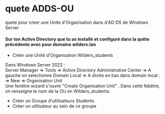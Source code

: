 # quete ADDS-OU
quete pour creer une Unite d'Organisation dans d'AD DS de Windows Server  


#### Sur ton Active Directory que tu as installé et configuré dans la quête précédente avec pour domaine wilders.lan

- Créer une Unité d'Organisation Wilders_students

Dans Windows Server 2022 :  
Server Manager => Tools => Active Directory Administrative Center => A gauche on selectionne Domain Local => A droite en bas dans domain local :  
=> New => Organisation Unit  
Une fenêtre wizard s'ouvre "Create Organisation Unit" . Dans cette febêtre, on renseigne le nom de la OU en Wilders_students. 

- Créer un Groupe d'utilisateurs Students
- Créer un utilisateur au sein de ce groupe
